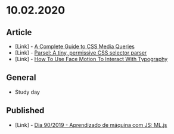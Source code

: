 # 10.02.2020

## Article

- \[Link\] - [A Complete Guide to CSS Media Queries](https://css-tricks.com/a-complete-guide-to-css-media-queries/)
- \[Link\] - [Parsel: A tiny, permissive CSS selector parser](https://css-tricks.com/parsel-a-tiny-permissive-css-selector-parser/)
- \[Link\] - [How To Use Face Motion To Interact With Typography](https://www.smashingmagazine.com/2020/10/face-motion-typography/)

## General

- Study day

## Published

- \[Link\] - [Dia 90/2019 - Aprendizado de máquina com JS: ML.js](https://nerdcalistenico.com.br/hemersonvianna/artigos/daysofcode/2019/dia-90-aprendizado-de-maquina-com-js-ml-js/)
